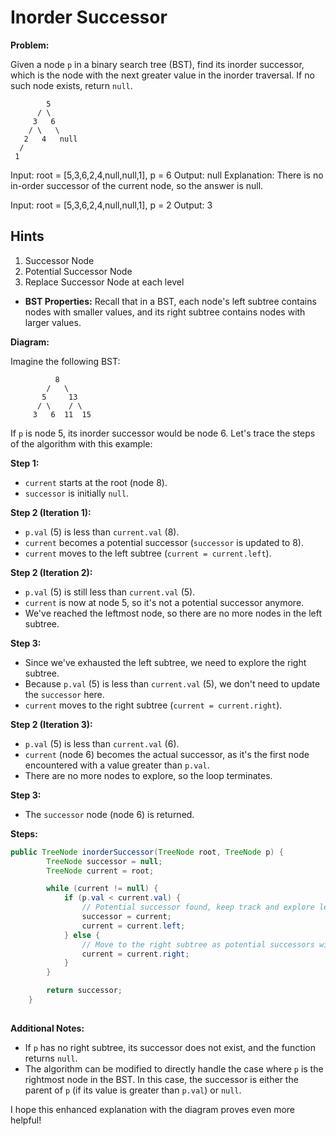 # Inorder Successor

**Problem:**

Given a node `p` in a binary search tree (BST), find its inorder successor, which is the node with the next greater
value in the inorder traversal. If no such node exists, return `null`.

```agsl
        5
      / \
     3   6
    / \   \
   2   4   null
  /
 1
```

Input: root = [5,3,6,2,4,null,null,1], p = 6
Output: null
Explanation: There is no in-order successor of the current node, so the answer is null.

Input: root = [5,3,6,2,4,null,null,1], p = 2
Output: 3

## Hints

1. Successor Node
2. Potential Successor Node
3. Replace Successor Node at each level

- **BST Properties:** Recall that in a BST, each node's left subtree contains nodes with smaller values, and its right
  subtree contains nodes with larger values.

**Diagram:**

Imagine the following BST:

```
          8
        /   \
       5     13
      / \    / \
     3   6  11  15

```

If `p` is node 5, its inorder successor would be node 6. Let's trace the steps of the algorithm with this example:

**Step 1:**

- `current` starts at the root (node 8).
- `successor` is initially `null`.

**Step 2 (Iteration 1):**

- `p.val` (5) is less than `current.val` (8).
- `current` becomes a potential successor (`successor` is updated to 8).
- `current` moves to the left subtree (`current = current.left`).

**Step 2 (Iteration 2):**

- `p.val` (5) is still less than `current.val` (5).
- `current` is now at node 5, so it's not a potential successor anymore.
- We've reached the leftmost node, so there are no more nodes in the left subtree.

**Step 3:**

- Since we've exhausted the left subtree, we need to explore the right subtree.
- Because `p.val` (5) is less than `current.val` (5), we don't need to update the `successor` here.
- `current` moves to the right subtree (`current = current.right`).

**Step 2 (Iteration 3):**

- `p.val` (5) is less than `current.val` (6).
- `current` (node 6) becomes the actual successor, as it's the first node encountered with a value greater than `p.val`.
- There are no more nodes to explore, so the loop terminates.

**Step 3:**

- The `successor` node (node 6) is returned.

**Steps:**

```java
public TreeNode inorderSuccessor(TreeNode root, TreeNode p) {
        TreeNode successor = null;
        TreeNode current = root;

        while (current != null) {
            if (p.val < current.val) {
                // Potential successor found, keep track and explore left subtree
                successor = current;
                current = current.left;
            } else {
                // Move to the right subtree as potential successors will be there
                current = current.right;
            }
        }

        return successor;
    }
   
```

**Additional Notes:**

- If `p` has no right subtree, its successor does not exist, and the function returns `null`.
- The algorithm can be modified to directly handle the case where `p` is the rightmost node in the BST. In this case,
  the successor is either the parent of `p` (if its value is greater than `p.val`) or `null`.

I hope this enhanced explanation with the diagram proves even more helpful!
